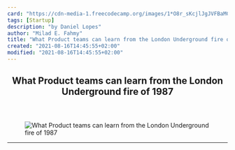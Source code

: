 ```yaml
---
card: "https://cdn-media-1.freecodecamp.org/images/1*O8r_sKcjlJgJVFBaMCnIhw.jpeg"
tags: [Startup]
description: "by Daniel Lopes"
author: "Milad E. Fahmy"
title: "What Product teams can learn from the London Underground fire of 1987"
created: "2021-08-16T14:45:55+02:00"
modified: "2021-08-16T14:45:55+02:00"
---
```

<div class="site-wrapper">
<main id="site-main" class="site-main outer">
<div class="inner">
<article class="post-full post tag-startup tag-product-management tag-life-lessons tag-tech tag-design ">
<header class="post-full-header">
<h1 class="post-full-title">What Product teams can learn from the London Underground fire of 1987</h1>
</header>
<figure class="post-full-image">
<picture>
<source media="(max-width: 700px)" sizes="1px" srcset="data:image/gif;base64,R0lGODlhAQABAIAAAAAAAP///yH5BAEAAAAALAAAAAABAAEAAAIBRAA7 1w">
<source media="(min-width: 701px)" sizes="(max-width: 800px) 400px,
(max-width: 1170px) 700px,
1400px" srcset="https://cdn-media-1.freecodecamp.org/images/1*O8r_sKcjlJgJVFBaMCnIhw.jpeg 300w,
https://cdn-media-1.freecodecamp.org/images/1*O8r_sKcjlJgJVFBaMCnIhw.jpeg 600w,
https://cdn-media-1.freecodecamp.org/images/1*O8r_sKcjlJgJVFBaMCnIhw.jpeg 1000w,
https://cdn-media-1.freecodecamp.org/images/1*O8r_sKcjlJgJVFBaMCnIhw.jpeg 2000w">
<img onerror="this.style.display='none'" src="https://cdn-media-1.freecodecamp.org/images/1*O8r_sKcjlJgJVFBaMCnIhw.jpeg" alt="What Product teams can learn from the London Underground fire of 1987">
</picture>
</figure>
<section class="post-full-content">
<div class="post-content medium-migrated-article">
</div>
<hr>
</section>
</article>
</div>
</main>
</div>
<!-- Google Tag Manager (noscript) -->
<!-- End Google Tag Manager (noscript) -->

